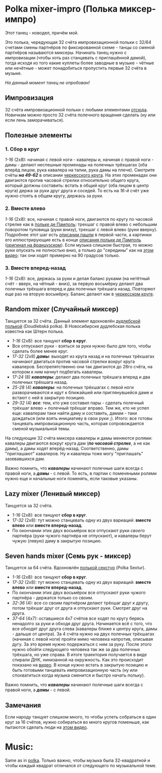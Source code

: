 Polka mixer-impro (Полька миксер-импро)
=====================
Этот танец - новодел, причём мой.

Это полька, чередующая 32 счёта импровизационной польки с 32/64 счетами смены партнёров по фиксированной схеме - танцы со сменой партнёров называются миксеры. Начинать танец нужно с импровизации (чтобы хоть раз станцевать с приглашённой дамой), тогда исходя из того какие куплеты более заводные в музыке - чётные или нечётные - может понадобиться пропустить первые 32 счёта в музыке.

_На данный момент танец не опробован!_

## Импровизация
32 счёта импровизационной польки с любыми элементами [отсюда](polka.md). Новичкам можно просто 32 счёта полечного вращения сделать (ну или если лень заморачиваться).

## Полезные элементы
### 1. Сбор в круг
_1-16_ (2х8): начиная с левой ноги - кавалеры и, начиная с правой ноги - дамы - делают неспешные променады на полечных трёхшагах (оба вперёд лицом, рука кавалера на талии, рука дамы на плече). Смотрите счёты ___на 49-62___ в описании [черкесского круга](cercle-circassien.md). На этих променадах они двигаются против часовой стрелки относительно общего круга, который должны составить: встать в общий круг (оба лицом в центр круга) держа за руки друг друга и соседей. То есть на _16-й_ счёт уже нужно стоять в общем кругу, держась за руки.

### 2. Вместе влево
_1-16_ (2х8): все, начиная с правой ноги, двигаются по кругу по часовой стрелке как в [польке де Памполь](http://vk.com/video39341115_456239021): трехшаг с правой влево с небольшим поворотом туловища (руки внизу), трехшаг с левой влево (руки вверху). Подробнее этот шаг есть [описании пашпи](pach-pi.md) в первой части, а картинки его иллюстрирующие есть в конце [описания польки де Памполь](https://translate.google.ru/translate?sl=fr&tl=ru&js=y&prev=_t&hl=en&ie=UTF-8&u=http%3A%2F%2Fdansesbretonnes.gwalarn.org%2Fdanses%2Fpolka_de_paimpol.html&edit-text=) ([оригинал на французском](http://dansesbretonnes.gwalarn.org/danses/polka_de_paimpol.html)). Если музыка слишком быстрая, то можно руки опускать не полностью вниз, а только до "середины" как на [этом видео](https://vk.com/video39341115_456239021): так они ходят примерно на 90 градусов только.

### 3. Вместе вперед-назад
_1-16_ (2х8): все, держась за руки и делая баланс руками (на нетётный счёт - вверх, на чётный - вниз), за первую восьмёрку делают два полечных трёхшага вперед и два полечных трёхшага назад. Повторяют еще раз на вторую восьмёрку. Баланс делают как в [черкесском круге](cercle-circassien.md).

## Random mixer (Случайный миксер)
Танцуется за 32 счёта. Данный элемент вдохновлён [дудлебской полькой](https://www.youtube.com/watch?v=Ytqfp5QVOnQ) (Doudlebská polka). В Новосибирске дудлебская полька известна как Штерн полька.

- _1-16_ (2х8): все танцуют __сбор в круг__.
- Все отпускают руки - взяться за руки нужно было для того, чтобы сделать более менее круг.
- _17-32_ (2х8) ___дамы___: выходят из круга назад и на полечных трёхшагах начинают двигаться против часовой стрелки вокруг круга кавалеров. Беспрепятственно они так двигаются до 28го счёта, на котором к ним начнут подбегать кавалеры.
- _17-24_ (8) ___кавалеры___: делают два полечных трёхшага вперед и два полечных трёхшага назад.
- _25-28_ (4) ___кавалеры___: на полечных трёхшагах с левой ноги разворачиваются и идут к ближайшей или приглянувшейся даме и встают с ней в закрытую позицию.
- _29-32_ (4) ___все___: тем, кто уже составил пары - сделать полечный трёхшаг влево + полечный трёхшаг вправо. Тем же, кто не успел еще: кавалерам таки найти даму и составить, дамам - таки дождаться (или взять инициативу в свои руки ;). Итого: все готовы танцевать импровизационную часть, которая сопровождается сменой музыкальной темы.

На следующие 32 счёта миксера кавалеры и дамы меняются ролями: кавалеры двигаются вокруг круга дам (___по часовой стрелке___, а не как дамы), а дамы ходят вперёд-назад. Соответственно, дамы "приглашают" кавалеров. Ну и кавалеры тоже могу "приглашать" зазевавшихся дам.

Важно помнить, что ___кавалеры___ начинают полечные шаги всегда с правой ноги, а ___дамы___ - с левой. То есть, в партии с поменяными ролями нужно еще и начальные ноги поменять, если таковые указаны.

## Lazy mixer (Ленивый миксер)
Танцуется за 32 счёта.

- _1-16_ (2x8): все танцуют __сбор в круг__.
- _17-32_ (2х8): тут можно станцевать одну из двух вариаций: __вместе влево__ или __вместе вперед-назад__.
- По окончании этих двух восьмёрок все отпускают руки _своего_ партнёра (руки чужого партнёра не отпускают), и кавалеры берут чужую (левую) даму в закрытую позицию.

## Seven hands mixer (Семь рук - миксер)
Танцуется за 64 счёта. Вдохновлён [полькой секстур](https://www.youtube.com/watch?v=pr10un3IMFc) (Polka Sextur).

- _1-16_ (2x8): все танцуют __сбор в круг__.
- _17-32_ (2х8): тут можно станцевать одну из двух вариаций: __вместе влево__ или __вместе вперед-назад__.
- По окончании этих двух восьмёрок все отпускают руки _чужого_ партнёра - держатся только со своим.
- _32-36_ (4): все со своим партнёром делают трёхшаг друг к другу, потом трёхшаг друг от друга и отпускают руки. Смотрят друг на друга.
- _37-64_ (4х7): оставшиеся 4х7 счётов все ходят по кругу берясь ненадолго за руки и обходя друг друга. Начинается всё с того, что все обходят друг друга слева (кавалеры ближе к центру круга, дамы - дальше от центра). За 4 счёта нужно на двух полечных трёхшагах (начиная с левой ноги) пройти мимо человека напротив, описывая дугу. За это время нужно подержаться с ним за руку. После этого нужно обойти следующего человека так же за два полечных трёхшага, но уже справа. В итоге траектория получается в виде спирали ДНК, нинизанной на окружность. Как это происходит показано на [видео](https://www.youtube.com/watch?v=pr10un3IMFc). В конце нужно встать в закрытую позицию и быть готовыми танцевать импровизационную часть (ну или спохватиться когда музыка сменится и быстро начать польку). 

Важно помнить, что ___кавалеры___ начинают полечные шаги всегда с правой ноги, а ___дамы___ - с левой.

## Замечания
Если народу танцует слишком много, то чтобы успеть собраться в один круг за 16 счётов, нужно собираться во много кругов поменьше, как пытаются сделать люди на [этом видео](https://www.youtube.com/watch?v=557FnNxvyQc).

Music:
======
Same as in [polka](polka.md). Только важно, чтобы музыка была 32-квадратной и чтобы каждый квадрат отличался от следующего по музыкальной теме.
